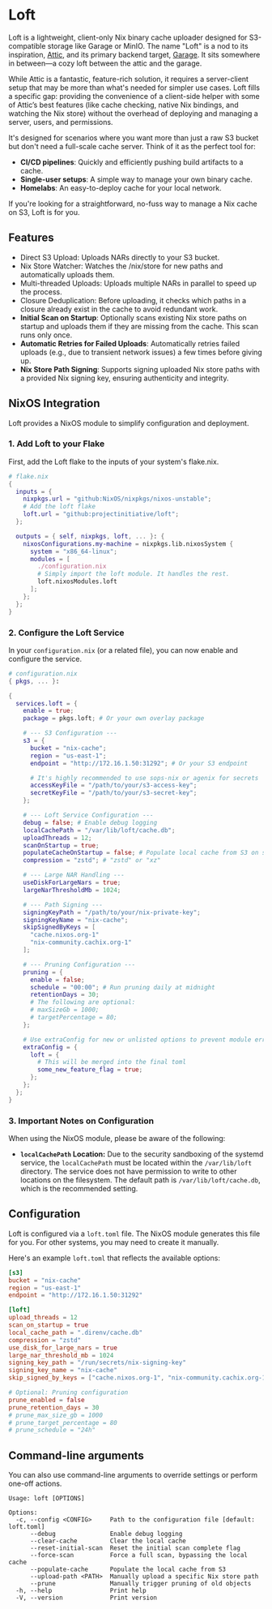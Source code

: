 # Loft

Loft is a lightweight, client-only Nix binary cache uploader designed for S3-compatible storage like Garage or MinIO. The name "Loft" is a nod to its inspiration, [Attic](https://github.com/zhaofengli/attic), and its primary backend target, [Garage](https://garage.deuxfleurs.fr/). It sits somewhere in between—a cozy loft between the attic and the garage.

While Attic is a fantastic, feature-rich solution, it requires a server-client setup that may be more than what's needed for simpler use cases. Loft fills a specific gap: providing the convenience of a client-side helper with some of Attic’s best features (like cache checking, native Nix bindings, and watching the Nix store) without the overhead of deploying and managing a server, users, and permissions.

It's designed for scenarios where you want more than just a raw S3 bucket but don't need a full-scale cache server. Think of it as the perfect tool for:

*   **CI/CD pipelines**: Quickly and efficiently pushing build artifacts to a cache.
*   **Single-user setups**: A simple way to manage your own binary cache.
*   **Homelabs**: An easy-to-deploy cache for your local network.

If you're looking for a straightforward, no-fuss way to manage a Nix cache on S3, Loft is for you.

## Features

*   Direct S3 Upload: Uploads NARs directly to your S3 bucket.
*   Nix Store Watcher: Watches the /nix/store for new paths and automatically uploads them.
*   Multi-threaded Uploads: Uploads multiple NARs in parallel to speed up the process.
*   Closure Deduplication: Before uploading, it checks which paths in a closure already exist in the cache to avoid redundant work.
*   **Initial Scan on Startup**: Optionally scans existing Nix store paths on startup and uploads them if they are missing from the cache. This scan runs only once.
*   **Automatic Retries for Failed Uploads**: Automatically retries failed uploads (e.g., due to transient network issues) a few times before giving up.
*   **Nix Store Path Signing**: Supports signing uploaded Nix store paths with a provided Nix signing key, ensuring authenticity and integrity.


## NixOS Integration

Loft provides a NixOS module to simplify configuration and deployment.

### 1. Add Loft to your Flake

First, add the Loft flake to the inputs of your system's flake.nix.

```nix
# flake.nix
{
  inputs = {
    nixpkgs.url = "github:NixOS/nixpkgs/nixos-unstable";
    # Add the loft flake
    loft.url = "github:projectinitiative/loft";
  };

  outputs = { self, nixpkgs, loft, ... }: {
    nixosConfigurations.my-machine = nixpkgs.lib.nixosSystem {
      system = "x86_64-linux";
      modules = [
        ./configuration.nix
        # Simply import the loft module. It handles the rest.
        loft.nixosModules.loft
      ];
    };
  };
}
```

### 2. Configure the Loft Service

In your `configuration.nix` (or a related file), you can now enable and configure the service.

```nix
# configuration.nix
{ pkgs, ... }:

{
  services.loft = {
    enable = true;
    package = pkgs.loft; # Or your own overlay package

    # --- S3 Configuration ---
    s3 = {
      bucket = "nix-cache";
      region = "us-east-1";
      endpoint = "http://172.16.1.50:31292"; # Or your S3 endpoint

      # It's highly recommended to use sops-nix or agenix for secrets
      accessKeyFile = "/path/to/your/s3-access-key";
      secretKeyFile = "/path/to/your/s3-secret-key";
    };

    # --- Loft Service Configuration ---
    debug = false; # Enable debug logging
    localCachePath = "/var/lib/loft/cache.db";
    uploadThreads = 12;
    scanOnStartup = true;
    populateCacheOnStartup = false; # Populate local cache from S3 on startup
    compression = "zstd"; # "zstd" or "xz"

    # --- Large NAR Handling ---
    useDiskForLargeNars = true;
    largeNarThresholdMb = 1024;

    # --- Path Signing ---
    signingKeyPath = "/path/to/your/nix-private-key";
    signingKeyName = "nix-cache";
    skipSignedByKeys = [
      "cache.nixos.org-1"
      "nix-community.cachix.org-1"
    ];

    # --- Pruning Configuration ---
    pruning = {
      enable = false;
      schedule = "00:00"; # Run pruning daily at midnight
      retentionDays = 30;
      # The following are optional:
      # maxSizeGb = 1000;
      # targetPercentage = 80;
    };

    # Use extraConfig for new or unlisted options to prevent module errors
    extraConfig = {
      loft = {
        # This will be merged into the final toml
        some_new_feature_flag = true;
      };
    };
  };
}
```

### 3. Important Notes on Configuration

When using the NixOS module, please be aware of the following:

*   **`localCachePath` Location:** Due to the security sandboxing of the systemd service, the `localCachePath` must be located within the `/var/lib/loft` directory. The service does not have permission to write to other locations on the filesystem. The default path is `/var/lib/loft/cache.db`, which is the recommended setting.

## Configuration

Loft is configured via a `loft.toml` file. The NixOS module generates this file for you. For other systems, you may need to create it manually.

Here's an example `loft.toml` that reflects the available options:

```toml
[s3]
bucket = "nix-cache"
region = "us-east-1"
endpoint = "http://172.16.1.50:31292"

[loft]
upload_threads = 12
scan_on_startup = true
local_cache_path = ".direnv/cache.db"
compression = "zstd"
use_disk_for_large_nars = true
large_nar_threshold_mb = 1024
signing_key_path = "/run/secrets/nix-signing-key"
signing_key_name = "nix-cache"
skip_signed_by_keys = ["cache.nixos.org-1", "nix-community.cachix.org-1"]

# Optional: Pruning configuration
prune_enabled = false
prune_retention_days = 30
# prune_max_size_gb = 1000
# prune_target_percentage = 80
# prune_schedule = "24h"
```

## Command-line arguments

You can also use command-line arguments to override settings or perform one-off actions.

```
Usage: loft [OPTIONS]

Options:
  -c, --config <CONFIG>     Path to the configuration file [default: loft.toml]
      --debug               Enable debug logging
      --clear-cache         Clear the local cache
      --reset-initial-scan  Reset the initial scan complete flag
      --force-scan          Force a full scan, bypassing the local cache
      --populate-cache      Populate the local cache from S3
      --upload-path <PATH>  Manually upload a specific Nix store path
      --prune               Manually trigger pruning of old objects
  -h, --help                Print help
  -V, --version             Print version
```
